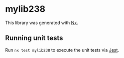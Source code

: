 # mylib238

This library was generated with [Nx](https://nx.dev).

## Running unit tests

Run `nx test mylib238` to execute the unit tests via [Jest](https://jestjs.io).
